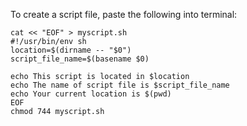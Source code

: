 

To create a script file, paste the following into terminal:

```
cat << "EOF" > myscript.sh
#!/usr/bin/env sh
location=$(dirname -- "$0")
script_file_name=$(basename $0)

echo This script is located in $location
echo The name of script file is $script_file_name
echo Your current location is $(pwd)
EOF
chmod 744 myscript.sh

```

